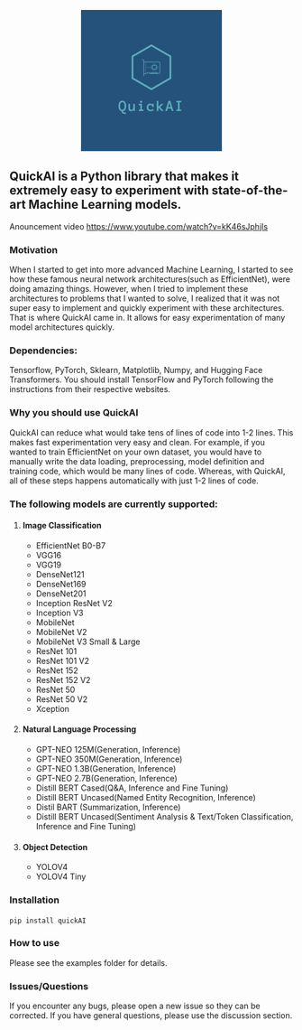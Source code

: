 <p align="center">
  <img src="https://raw.githubusercontent.com/geekjr/quickai/main/assets/quickai.png" alt="QuickAI logo"/>
</p>

## QuickAI is a Python library that makes it extremely easy to experiment with state-of-the-art Machine Learning models.

Anouncement video
https://www.youtube.com/watch?v=kK46sJphjIs

### Motivation

When I started to get into more advanced Machine Learning, I started to see how these famous neural network
architectures(such as EfficientNet), were doing amazing things. However, when I tried to implement these architectures
to problems that I wanted to solve, I realized that it was not super easy to implement and quickly experiment with these
architectures. That is where QuickAI came in. It allows for easy experimentation of many model architectures quickly.

### Dependencies:

Tensorflow, PyTorch, Sklearn, Matplotlib, Numpy, and Hugging Face Transformers. You should install TensorFlow and PyTorch following the instructions from their respective websites. 

### Why you should use QuickAI

QuickAI can reduce what would take tens of lines of code into 1-2 lines. This makes fast experimentation very easy and
clean. For example, if you wanted to train EfficientNet on your own dataset, you would have to manually write the data
loading, preprocessing, model definition and training code, which would be many lines of code. Whereas, with QuickAI,
all of these steps happens automatically with just 1-2 lines of code.

### The following models are currently supported:

1. #### Image Classification
    * EfficientNet B0-B7
    * VGG16
    * VGG19
    * DenseNet121
    * DenseNet169
    * DenseNet201
    * Inception ResNet V2
    * Inception V3
    * MobileNet
    * MobileNet V2
    * MobileNet V3 Small & Large
    * ResNet 101
    * ResNet 101 V2
    * ResNet 152
    * ResNet 152 V2
    * ResNet 50
    * ResNet 50 V2
    * Xception
2. #### Natural Language Processing
    * GPT-NEO 125M(Generation, Inference)
    * GPT-NEO 350M(Generation, Inference)
    * GPT-NEO 1.3B(Generation, Inference)
    * GPT-NEO 2.7B(Generation, Inference)
    * Distill BERT Cased(Q&A, Inference and Fine Tuning)
    * Distill BERT Uncased(Named Entity Recognition, Inference)
    * Distil BART (Summarization, Inference)
    * Distill BERT Uncased(Sentiment Analysis & Text/Token Classification, Inference and Fine Tuning)

3. #### Object Detection
    * YOLOV4
    * YOLOV4 Tiny

### Installation

`pip install quickAI`

### How to use

Please see the examples folder for details. 

### Issues/Questions

If you encounter any bugs, please open a new issue so they can be corrected. If you have general questions, please use the discussion section. 
